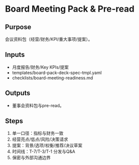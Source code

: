 # Board Meeting Pack & Pre-read

## Purpose

会议资料包（经营/财务/KPI/重大事项/提案）。

## Inputs

- 月度报告/财务/Key KPIs/提案
- templates/board-pack-deck-spec-tmpl.yaml
- checklists/board-meeting-readiness.md

## Outputs

- 董事会资料包与pre-read。

## Steps

1. 单一口径：指标与财务一致
2. 经营亮点/低点/风险/决策请求
3. 提案：背景/选项/权衡/推荐/决议草案
4. 时间线：T-7/T-3/T-1 分发与Q&A
5. 保密与外部沟通边界
